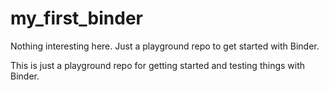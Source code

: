 # my_first_binder
Nothing interesting here. Just a playground repo to get started with Binder.

This is just a playground repo for getting started and testing things with Binder.
